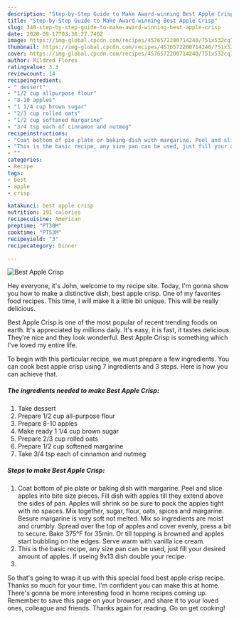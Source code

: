 ```yaml
---
description: "Step-by-Step Guide to Make Award-winning Best Apple Crisp"
title: "Step-by-Step Guide to Make Award-winning Best Apple Crisp"
slug: 340-step-by-step-guide-to-make-award-winning-best-apple-crisp
date: 2020-09-17T03:38:27.740Z
image: https://img-global.cpcdn.com/recipes/4576572200714240/751x532cq70/best-apple-crisp-recipe-main-photo.jpg
thumbnail: https://img-global.cpcdn.com/recipes/4576572200714240/751x532cq70/best-apple-crisp-recipe-main-photo.jpg
cover: https://img-global.cpcdn.com/recipes/4576572200714240/751x532cq70/best-apple-crisp-recipe-main-photo.jpg
author: Mildred Flores
ratingvalue: 3.3
reviewcount: 14
recipeingredient:
- " dessert"
- "1/2 cup allpurpose flour"
- "8-10 apples"
- "1 1/4 cup brown sugar"
- "2/3 cup rolled oats"
- "1/2 cup softened margarine"
- "3/4 tsp each of cinnamon and nutmeg"
recipeinstructions:
- "Coat bottom of pie plate or baking dish with margarine. Peel and slice apples into bite size pieces. Fill dish with apples till they extend above the sides of pan. Apples will shrink so be sure to pack the apples tight with no spaces. Mix together, sugar, flour, oats, spices and margarine. Besure margarine is very soft not melted. Mix so ingredients are moist and crumbly. Spread over the top of apples and cover evenly, press a bit to secure. Bake 375°F for 35min. Or till topping is browned and apples start bubbling on the edges. Serve warm with vanilla ice cream."
- "This is the basic recipe, any size pan can be used, just fill your desired amount of apples. If useing 9x13 dish double your recipe."
- ""
categories:
- Recipe
tags:
- best
- apple
- crisp

katakunci: best apple crisp 
nutrition: 191 calories
recipecuisine: American
preptime: "PT30M"
cooktime: "PT53M"
recipeyield: "3"
recipecategory: Dinner

---
```



![Best Apple Crisp](https://img-global.cpcdn.com/recipes/4576572200714240/751x532cq70/best-apple-crisp-recipe-main-photo.jpg)

Hey everyone, it's John, welcome to my recipe site. Today, I'm gonna show you how to make a distinctive dish, best apple crisp. One of my favorites food recipes. This time, I will make it a little bit unique. This will be really delicious.



Best Apple Crisp is one of the most popular of recent trending foods on earth. It's appreciated by millions daily. It's easy, it is fast, it tastes delicious. They're nice and they look wonderful. Best Apple Crisp is something which I've loved my entire life.


To begin with this particular recipe, we must prepare a few ingredients. You can cook best apple crisp using 7 ingredients and 3 steps. Here is how you can achieve that.

##### The ingredients needed to make Best Apple Crisp:

1. Take  dessert
1. Prepare 1/2 cup all-purpose flour
1. Prepare 8-10 apples
1. Make ready 1 1/4 cup brown sugar
1. Prepare 2/3 cup rolled oats
1. Prepare 1/2 cup softened margarine
1. Take 3/4 tsp each of cinnamon and nutmeg




##### Steps to make Best Apple Crisp:

1. Coat bottom of pie plate or baking dish with margarine. Peel and slice apples into bite size pieces. Fill dish with apples till they extend above the sides of pan. Apples will shrink so be sure to pack the apples tight with no spaces. Mix together, sugar, flour, oats, spices and margarine. Besure margarine is very soft not melted. Mix so ingredients are moist and crumbly. Spread over the top of apples and cover evenly, press a bit to secure. Bake 375°F for 35min. Or till topping is browned and apples start bubbling on the edges. Serve warm with vanilla ice cream.
1. This is the basic recipe, any size pan can be used, just fill your desired amount of apples. If useing 9x13 dish double your recipe.
1. 




So that's going to wrap it up with this special food best apple crisp recipe. Thanks so much for your time. I'm confident you can make this at home. There's gonna be more interesting food in home recipes coming up. Remember to save this page on your browser, and share it to your loved ones, colleague and friends. Thanks again for reading. Go on get cooking!
